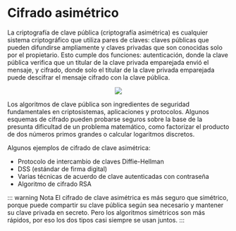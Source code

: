 # Cifrado asimétrico

La criptografía de clave pública (criptografía asimétrica) es cualquier sistema criptográfico que utiliza pares de claves: claves públicas que pueden difundirse ampliamente y claves privadas que son conocidas solo por el propietario. Esto cumple dos funciones: autenticación, donde la clave pública verifica que un titular de la clave privada emparejada envió el mensaje, y cifrado, donde solo el titular de la clave privada emparejada puede descifrar el mensaje cifrado con la clave pública.

<center>
    <img src="https://upload.wikimedia.org/wikipedia/commons/c/c5/Asymmetric_encryption.png">
</center>

Los algoritmos de clave pública son ingredientes de seguridad fundamentales en criptosistemas, aplicaciones y protocolos. Algunos esquemas de cifrado pueden probarse seguros sobre la base de la presunta dificultad de un problema matemático, como factorizar el producto de dos números primos grandes o calcular logaritmos discretos.

Algunos ejemplos de cifrado de clave asimétrica:
- Protocolo de intercambio de claves Diffie-Hellman
- DSS (estándar de firma digital)
- Varias técnicas de acuerdo de clave autenticadas con contraseña
- Algoritmo de cifrado RSA

::: warning Nota
El cifrado de clave asimétrica es más seguro que simétrico, porque puede compartir su clave pública según sea necesario y mantener su clave privada en secreto. Pero los algoritmos simétricos son más rápidos, por eso los dos tipos casi siempre se usan juntos.
:::